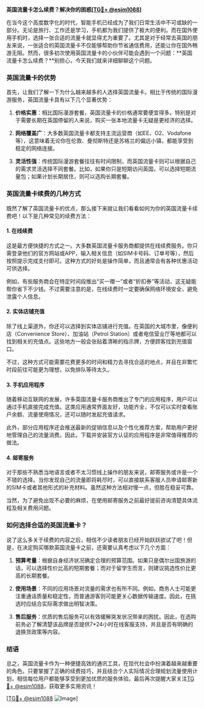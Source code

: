 **英国流量卡怎么续费？解决你的困惑[[TG💪+ @esim1088](https://t.me/s/esim1088)]**

在当今这个高度数字化的时代，智能手机已经成为了我们日常生活中不可或缺的一部分。无论是旅行、工作还是学习，手机都为我们提供了极大的便利。而在国外使用手机时，选择一张合适的流量卡就显得尤为重要了。尤其是对于经常去英国的朋友来说，一张适合的英国流量卡不仅能够帮助你节省通信费用，还能让你在国外畅游无阻。然而，很多初次使用英国流量卡的小伙伴可能会遇到一个问题：**英国流量卡怎么续费？**别担心，今天我们就来详细聊聊这个问题。

### 英国流量卡的优势

首先，让我们了解一下为什么越来越多的人选择英国流量卡。相比于传统的国际漫游服务，英国流量卡具有以下几个显著优势：

1. **价格实惠**：相比国际漫游套餐，英国流量卡的价格通常要便宜得多。特别是对于需要长期在英国停留的人来说，购买一张本地流量卡无疑是更经济的选择。
   
2. **网络覆盖广**：大多数英国流量卡都支持主流运营商（如EE、O2、Vodafone等），这意味着无论你在伦敦、曼彻斯特还是苏格兰的偏远小镇，都能享受到稳定的网络连接。

3. **灵活性强**：传统国际漫游套餐往往有时间限制，而英国流量卡则可以根据自己的需求灵活选择不同套餐。比如，如果你只是短期访问英国，可以选择短期流量包；如果计划长期居住，则可以选购长期套餐。

### 英国流量卡续费的几种方式

既然了解了英国流量卡的优点，那么接下来就让我们看看如何为你的英国流量卡续费吧！以下是几种常见的续费方法：

#### 1. 在线续费

这是最方便快捷的方式之一。大多数英国流量卡服务商都提供在线续费服务。你只需登录他们的官方网站或APP，输入相关信息（如SIM卡号码、订单号等），然后按照提示完成支付即可。这种方式的好处是操作简单，而且通常会有各种优惠活动可供选择。

例如，有些服务商会在特定时间段推出“买一赠一”或者“折扣券”等活动，这无疑能帮你省下不少钱。不过需要注意的是，在线续费时一定要确保网络环境安全，避免泄露个人信息。

#### 2. 实体店铺充值

除了线上渠道外，你还可以选择到实体店铺进行充值。在英国的大城市里，像便利店（Convenience Store）、加油站（Petrol Station）或者电信营业厅等地都可以找到相关的充值点。这些地方一般会张贴着清晰的指示牌，方便顾客找到充值窗口。

不过，这种方式可能需要花费更多的时间和精力去寻找合适的地点，并且在非繁忙时段前往可能更为理想，以免排队等待太久。

#### 3. 手机应用程序

随着移动互联网的发展，许多英国流量卡服务商推出了专门的应用程序，用户可以通过手机直接完成充值。这类应用通常界面友好，功能齐全，不仅可以实时查看账户余额、流量使用情况，还可以随时发起充值请求。

此外，部分应用程序还会推送最新的促销信息以及个性化推荐方案，帮助用户更好地管理自己的流量消费。因此，下载并安装官方认证的应用程序是非常值得推荐的做法。

#### 4. 邮寄服务

对于那些不熟悉当地语言或者不太习惯线上操作的朋友来说，邮寄服务或许是一个不错的选择。当你发现自己的流量即将耗尽时，可以直接联系客服人员申请邮寄新的SIM卡或者其他形式的补充材料。虽然这种方法相对慢一点，但胜在稳妥可靠。

当然，为了避免出现不必要的麻烦，在使用邮寄服务之前最好提前咨询清楚具体流程及相关费用问题。

### 如何选择合适的英国流量卡？

说了这么多关于续费的内容之后，相信不少读者朋友已经开始跃跃欲试了吧！但是，在决定购买哪款英国流量卡之前，还需要认真考虑以下几个方面：

1. **预算考量**：根据自身经济状况确定合理的预算范围。如果只是偶尔出国旅游的话，可以选择性价比高的短期套餐；而对于留学生而言，则建议挑选性价比更高的长期套餐。

2. **使用场景**：不同的应用场景对流量的需求也有所不同。例如，商务人士可能更注重通话质量和稳定性，而普通游客则可能更关心数据传输速度。因此，在挑选时应结合实际需求做出明智决策。

3. **售后服务**：优质的售后服务可以有效缓解突发状况带来的困扰。因此，在选购前务必了解清楚该品牌是否提供7*24小时在线客服支持，并且是否有明确的退换货政策等内容。

### 结语

总之，英国流量卡作为一种便捷高效的通讯工具，在现代社会中扮演着越来越重要的角色。只要掌握了正确的续费技巧，并且结合个人实际情况合理规划流量使用计划，相信每位用户都能够享受到更加优质的服务体验。最后再次提醒大家关注[TG💪+ @esim1088](https://t.me/s/esim1088)，获取更多实用资讯！

[[TG💪+ @esim1088](https://t.me/s/esim1088) ![Image](https://i.postimg.cc/4NQfJmqS/Snipaste-2025-05-13-00-14-12.png)]
